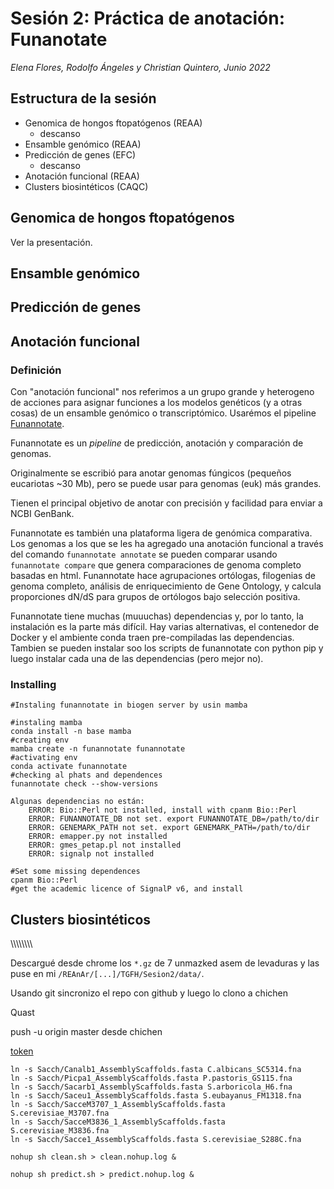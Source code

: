 # Sesión 2: Práctica de anotación: Funanotate
*Elena Flores, Rodolfo Ángeles y Christian Quintero, Junio 2022*

## Estructura de la sesión

* Genomica de hongos ftopatógenos (REAA)
	* descanso
* Ensamble genómico (REAA)
* Predicción de genes (EFC)
	* descanso
* Anotación funcional (REAA)
* Clusters biosintéticos (CAQC)

## Genomica de hongos ftopatógenos
Ver la presentación.

## Ensamble genómico

## Predicción de genes

## Anotación funcional
### Definición
Con "anotación funcional" nos referimos a un grupo grande y heterogeno de acciones para asignar funciones a los modelos genéticos (y a otras cosas) de un ensamble genómico o transcriptómico.
Usarémos el pipeline [Funannotate](https://funannotate.readthedocs.io/en/latest/index.html).

Funannotate es un *pipeline* de predicción, anotación y comparación de genomas.

Originalmente se escribió para anotar genomas fúngicos (pequeños eucariotas ~30 Mb), pero se puede usar para genomas (euk) más grandes.

Tienen el principal objetivo de anotar con precisión y facilidad para enviar a NCBI GenBank.

Funannotate es también una plataforma ligera de genómica comparativa. Los genomas a los que se les ha agregado una anotación funcional a través del comando `funannotate annotate` se pueden comparar usando `funannotate compare` que genera comparaciones de genoma completo basadas en html. Funannotate hace agrupaciones ortólogas, filogenias de genoma completo, análisis de enriquecimiento de Gene Ontology, y calcula proporciones dN/dS para grupos de ortólogos bajo selección positiva.

Funannotate tiene muchas (muuuchas) dependencias y, por lo tanto, la instalación es la parte más difícil. Hay varias alternativas, el contenedor de Docker y el ambiente conda traen pre-compiladas las dependencias. Tambien se pueden instalar soo los scripts de funannotate con python pip y luego instalar cada una de las dependencias (pero mejor no).

### Installing
```
#Instaling funannotate in biogen server by usin mamba

#instaling mamba
conda install -n base mamba
#creating env
mamba create -n funannotate funannotate
#activating env
conda activate funannotate
#checking al phats and dependences
funannotate check --show-versions

```
```
Algunas dependencias no están:
	ERROR: Bio::Perl not installed, install with cpanm Bio::Perl
	ERROR: FUNANNOTATE_DB not set. export FUNANNOTATE_DB=/path/to/dir
	ERROR: GENEMARK_PATH not set. export GENEMARK_PATH=/path/to/dir
	ERROR: emapper.py not installed
	ERROR: gmes_petap.pl not installed
	ERROR: signalp not installed
```

```
#Set some missing dependences
cpanm Bio::Perl
#get the academic licence of SignalP v6, and install

```

## Clusters biosintéticos






\\\\\\\\\\\\\\\\

Descargué desde chrome los `*.gz` de 7 unmazked asem de levaduras y las puse en mi `/REAnAr/[...]/TGFH/Sesion2/data/`.

Usando git sincronizo el repo con github y luego lo clono a chichen

Quast

push -u origin master desde chichen

[token](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)

```
ln -s Sacch/Canalb1_AssemblyScaffolds.fasta C.albicans_SC5314.fna
ln -s Sacch/Picpa1_AssemblyScaffolds.fasta P.pastoris_GS115.fna
ln -s Sacch/Sacarb1_AssemblyScaffolds.fasta S.arboricola_H6.fna
ln -s Sacch/Saceu1_AssemblyScaffolds.fasta S.eubayanus_FM1318.fna
ln -s Sacch/SacceM3707_1_AssemblyScaffolds.fasta S.cerevisiae_M3707.fna
ln -s Sacch/SacceM3836_1_AssemblyScaffolds.fasta S.cerevisiae_M3836.fna
ln -s Sacch/Sacce1_AssemblyScaffolds.fasta S.cerevisiae_S288C.fna
```


`nohup sh clean.sh > clean.nohup.log &`

`nohup sh predict.sh > predict.nohup.log &
`


